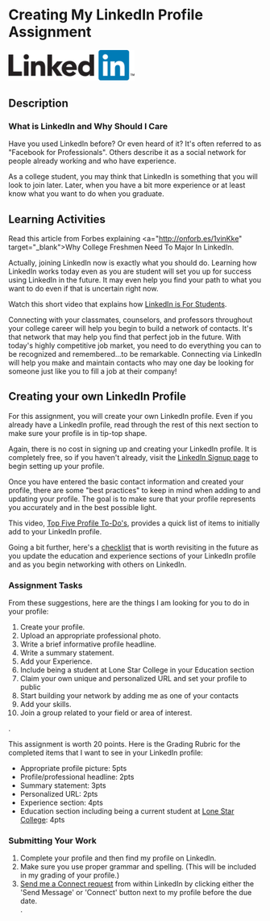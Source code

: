 # Creating My LinkedIn Profile Assignment


<img src="LinkedIn-Logo-2C.png" alt="LinkedIn logo" width="250"> 

## Description  

### What is LinkedIn and Why Should I Care 

Have you used LinkedIn before? Or even heard of it? It's often referred to as "Facebook for Professionals". Others describe it as a social network for people already working and who have experience.  

As a college student, you may think that LinkedIn is something that you will look to join later. Later, when you have a bit more experience or at least know what you want to do when you graduate.  

## Learning Activities  
  
Read this article from Forbes explaining <a="http://onforb.es/1vinKke" target="_blank">Why College Freshmen Need To Major In LinkedIn</a>.  

Actually, joining LinkedIn now is exactly what you should do. Learning how LinkedIn works today even as you are student will set you up for success using LinkedIn in the future. It may even help you find your path to what you want to do even if that is uncertain right now.   

Watch this short video that explains how <a href="https://youtu.be/YWp6AN00D_c" target="_blank">LinkedIn is For Students</a>.  

Connecting with your classmates, counselors, and professors throughout your college career will help you begin to build a network of contacts.  It's that network that may help you find that perfect job in the future.  With today's highly competitive job market, you need to do everything you can to be recognized and remembered...to be remarkable. Connecting via LinkedIn will help you make and maintain contacts who may one day be looking for someone just like you to fill a job at their company!  

## Creating your own LinkedIn Profile  

For this assignment, you will create your own LinkedIn profile. Even if you already have a LinkedIn profile, read through the rest of this next section to make sure your profile is in tip-top shape.  

Again, there is no cost in signing up and creating your LinkedIn profile.  It is completely free, so if you haven't already, visit the <a href="https://www.linkedin.com/reg/signup?trk=micro-mktg-stu-us-sign" target="_blank">LinkedIn Signup page</a> to begin setting up your profile.  

Once you have entered the basic contact information and created your profile, there are some "best practices" to keep in mind when adding to and updating your profile. The goal is to make sure that your profile represents you accurately and in the best possible light.  

This video, <a href="https://youtu.be/B8WZxYFaSmI" target="_blank">Top Five Profile To-Do's<a>, provides a quick list of items to initially add to your LinkedIn profile.   

Going a bit further, here's a <a href="https://students.linkedin.com/content/dam/university/global/en_US/site/pdf/LinkedIn%20Profile%20Checklist%20-%20College%20Students.pdf" target="_blank">checklist</a> that is worth revisiting in the future as you update the education and experience sections of your LinkedIn profile and as you begin networking with others on LinkedIn.  

### Assignment Tasks  
 
From these suggestions, here are the things I am looking for you to do in your profile:  

<ol>
<li>Create your profile.</li>  
<li>Upload an appropriate professional photo.</li>  
<li>Write a brief informative profile headline.</li>  
<li>Write a summary statement.</li>  
<li>Add your Experience.</li>  
<li>Include being a student at Lone Star College in your Education section</li>  
<li>Claim your own unique and personalized URL and set your profile to public</li>  
<li>Start building your network by adding me as one of your contacts</li>  
<li>Add your skills.</li>  
<li>Join a group related to your field or area of interest.</li>  
</ol>. 

This assignment is worth 20 points.  Here is the Grading Rubric for the completed items that I want to see in your LinkedIn profile:  

<ul>
<li>Appropriate profile picture: 5pts</li>  
<li>Profile/professional headline: 2pts</li>  
<li>Summary statement: 3pts</li>  
<li>Personalized URL: 2pts</li>  
<li>Experience section: 4pts</li>  
<li>Education section including being a current student at <a href="https://www.linkedin.com/edu/alumni?id=31952&trk=ta-chg-school" target="_blank">Lone Star College</a>: 4pts</li>  
</ul>

<h3>Submitting Your Work</h3>   

<ol>
<li>Complete your profile and then find my profile on LinkedIn.</li>
<li>Make sure you use proper grammar and spelling. (This will be included in my grading of your profile.)</li>
<li><a href="https://www.linkedin.com/in/brucecaraway" target="_blank">Send me a Connect request</a> from within LinkedIn by clicking either the 'Send Message' or 'Connect' button next to my profile before the due date.</li>.
</ol>